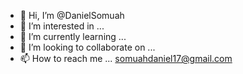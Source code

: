 - 👋 Hi, I’m @DanielSomuah
- 👀 I’m interested in ...
- 🌱 I’m currently learning ...
- 💞️ I’m looking to collaborate on ...
- 📫 How to reach me ...
somuahdaniel17@gmail.com
<!---
DanielSomuah/DanielSomuah is a ✨ special ✨ repository because its `README.md` (this file) appears on your GitHub profile.
You can click the Preview link to take a look at your changes.
--->
